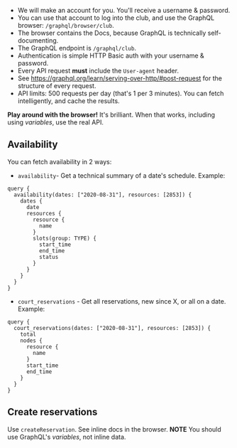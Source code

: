 - We will make an account for you. You'll receive a username & password.
- You can use that account to log into the club, and use the GraphQL browser: `/graphql/browser/club`.
- The browser contains the Docs, because GraphQL is technically self-documenting.
- The GraphQL endpoint is `/graphql/club`.
- Authentication is simple HTTP Basic auth with your username & password.
- Every API request **must** include the `User-agent` header.
- See https://graphql.org/learn/serving-over-http/#post-request for the structure of every request.
- API limits: 500 requests per day (that's 1 per 3 minutes). You can fetch intelligently, and cache the results.

**Play around with the browser!** It's brilliant. When that works, including using _variables_, use the real API.

## Availability

You can fetch availability in 2 ways:

- `availability`- Get a technical summary of a date's schedule. Example:

```
query {
  availability(dates: ["2020-08-31"], resources: [2853]) {
    dates {
      date
      resources {
        resource {
          name
        }
        slots(group: TYPE) {
          start_time
          end_time
          status
        }
      }
    }
  }
}
```

- `court_reservations` - Get all reservations, new since X, or all on a date. Example:

```
query {
  court_reservations(dates: ["2020-08-31"], resources: [2853]) {
    total
    nodes {
      resource {
        name
      }
      start_time
      end_time
    }
  }
}
```

## Create reservations

Use `createReservation`. See inline docs in the browser. **NOTE** You should use GraphQL's _variables_, not inline data.
